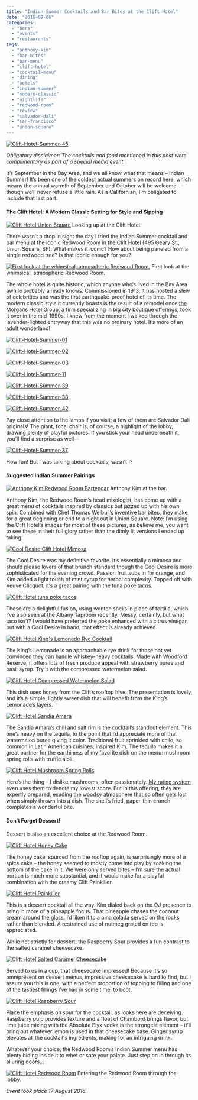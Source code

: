 ```yaml
---
title: "Indian Summer Cocktails and Bar Bites at the Clift Hotel"
date: "2016-09-06"
categories:
  - "bars"
  - "events"
  - "restaurants"
tags:
  - "anthony-kim"
  - "bar-bites"
  - "bar-menu"
  - "clift-hotel"
  - "cocktail-menu"
  - "dining"
  - "hotels"
  - "indian-summer"
  - "modern-classic"
  - "nightlife"
  - "redwood-room"
  - "review"
  - "salvador-dali"
  - "san-francisco"
  - "union-square"
---
```


[![Clift-Hotel-Summer-45](http://s3.amazonaws.com/thegourmez-wpmedia/2016/09/Clift-Hotel-Summer-45-500x382.jpg)](http://s3.amazonaws.com/thegourmez-wpmedia/2016/09/Clift-Hotel-Summer-45.jpg)

_Obligatory disclaimer: The cocktails and food mentioned in this post were complimentary as part of a special media event._

It’s September in the Bay Area, and we all know what that means – Indian Summer! It’s been one of the coldest actual summers on record here, which means the annual warmth of September and October will be welcome — though we’ll never refuse a little rain. As a Californian, I’m obligated to include that last part.

#### The Clift Hotel: A Modern Classic Setting for Style and Sipping




<div class="caption">

[![Clift Hotel Union Square](http://s3.amazonaws.com/thegourmez-wpmedia/2016/09/Clift-Hotel-Summer-35-333x500.jpg)](http://s3.amazonaws.com/thegourmez-wpmedia/2016/09/Clift-Hotel-Summer-35.jpg) Looking up at the Clift Hotel.</div>


There wasn’t a drop in sight the day I tried the Indian Summer cocktail and bar menu at the iconic Redwood Room in [the Clift Hotel](https://www.sonesta.com/us/california/san-francisco/clift-royal-sonesta-hotel/dining) (495 Geary St., Union Square, SF). What makes it iconic? How about being paneled from a single redwood tree? Is that iconic enough for you?




<div class="caption">

[![First look at the whimsical, atmospheric Redwood Room.](http://s3.amazonaws.com/thegourmez-wpmedia/2016/09/Clift-Hotel-Summer-06-329x500.jpg)](http://s3.amazonaws.com/thegourmez-wpmedia/2016/09/Clift-Hotel-Summer-06.jpg) First look at the whimsical, atmospheric Redwood Room.</div>


The whole hotel is quite historic, which anyone who’s lived in the Bay Area awhile probably already knows. Commissioned in 1913, it has hosted a slew of celebrities and was the first earthquake-proof hotel of its time. The modern classic style it currently boasts is the result of a remodel once [the Morgans Hotel Group,](https://backofhouse.morganshotelgroup.com/morgans-classic) a firm specializing in big city boutique offerings, took it over in the mid-1990s. I knew from the moment I walked through the lavender-lighted entryway that this was no ordinary hotel. It’s more of an adult wonderland!

[![Clift-Hotel-Summer-01](http://s3.amazonaws.com/thegourmez-wpmedia/2016/09/Clift-Hotel-Summer-01-339x500.jpg)](http://s3.amazonaws.com/thegourmez-wpmedia/2016/09/Clift-Hotel-Summer-01.jpg)

[![Clift-Hotel-Summer-02](http://s3.amazonaws.com/thegourmez-wpmedia/2016/09/Clift-Hotel-Summer-02-333x500.jpg)](http://s3.amazonaws.com/thegourmez-wpmedia/2016/09/Clift-Hotel-Summer-02.jpg)

[![Clift-Hotel-Summer-03](http://s3.amazonaws.com/thegourmez-wpmedia/2016/09/Clift-Hotel-Summer-03-500x393.jpg)](http://s3.amazonaws.com/thegourmez-wpmedia/2016/09/Clift-Hotel-Summer-03.jpg)

[![Clift-Hotel-Summer-11](http://s3.amazonaws.com/thegourmez-wpmedia/2016/09/Clift-Hotel-Summer-11-333x500.jpg)](http://s3.amazonaws.com/thegourmez-wpmedia/2016/09/Clift-Hotel-Summer-11.jpg)

[![Clift-Hotel-Summer-39](http://s3.amazonaws.com/thegourmez-wpmedia/2016/09/Clift-Hotel-Summer-39-500x480.jpg)](http://s3.amazonaws.com/thegourmez-wpmedia/2016/09/Clift-Hotel-Summer-39.jpg)

[![Clift-Hotel-Summer-38](http://s3.amazonaws.com/thegourmez-wpmedia/2016/09/Clift-Hotel-Summer-38-500x323.jpg)](http://s3.amazonaws.com/thegourmez-wpmedia/2016/09/Clift-Hotel-Summer-38.jpg)

[![Clift-Hotel-Summer-42](http://s3.amazonaws.com/thegourmez-wpmedia/2016/09/Clift-Hotel-Summer-42-348x500.jpg)](http://s3.amazonaws.com/thegourmez-wpmedia/2016/09/Clift-Hotel-Summer-42.jpg)

Pay close attention to the lamps if you visit; a few of them are Salvador Dali originals! The giant, focal chair is, of course, a highlight of the lobby, drawing plenty of playful pictures. If you stick your head underneath it, you’ll find a surprise as well—

[![Clift-Hotel-Summer-37](http://s3.amazonaws.com/thegourmez-wpmedia/2016/09/Clift-Hotel-Summer-37-500x333.jpg)](http://s3.amazonaws.com/thegourmez-wpmedia/2016/09/Clift-Hotel-Summer-37.jpg)

How fun! But I was talking about cocktails, wasn’t I?

#### Suggested Indian Summer Pairings




<div class="caption">

[![Anthony Kim Redwood Room Bartendar](http://s3.amazonaws.com/thegourmez-wpmedia/2016/09/Clift-Hotel-Summer-12-395x500.jpg)](http://s3.amazonaws.com/thegourmez-wpmedia/2016/09/Clift-Hotel-Summer-12.jpg) Anthony Kim at the bar.</div>


Anthony Kim, the Redwood Room’s head mixologist, has come up with a great menu of cocktails inspired by classics but jazzed up with his own spin. Combined with Chef Thomas Weibull’s inventive bar bites, they make for a great beginning or end to a night out in Union Square. Note: I’m using the Clift Hotel’s images for most of these pictures, as believe me, you want to see these in their full glory rather than the dimly lit versions I ended up taking.

[![Cool Desire Clift Hotel Mimosa](http://s3.amazonaws.com/thegourmez-wpmedia/2016/09/DSC07450_web-333x500.jpg)](http://s3.amazonaws.com/thegourmez-wpmedia/2016/09/DSC07450_web.jpg)

The Cool Desire was my definitive favorite. It’s essentially a mimosa and should please lovers of that brunch standard though the Cool Desire is more sophisticated for the evening crowd. Passion fruit subs in for orange, and Kim added a light touch of mint syrup for herbal complexity. Topped off with Veuve Clicquot, it’s a great pairing with the tuna poke tacos.

[![Clift Hotel tuna poke tacos](http://s3.amazonaws.com/thegourmez-wpmedia/2016/09/DSC07623_web-500x333.jpg)](http://s3.amazonaws.com/thegourmez-wpmedia/2016/09/DSC07623_web.jpg)

Those are a delightful fusion, using wonton shells in place of tortilla, which I’ve also seen at the Albany Taproom recently. Messy, certainly, but what taco isn’t? I would have preferred the poke enhanced with a citrus vinegar, but with a Cool Desire in hand, that effect is already achieved.

[![Clift Hotel King's Lemonade Rye Cocktail](http://s3.amazonaws.com/thegourmez-wpmedia/2016/09/DSC07276_web-500x333.jpg)](http://s3.amazonaws.com/thegourmez-wpmedia/2016/09/DSC07276_web.jpg)

The King’s Lemonade is an approachable rye drink for those not yet convinced they can handle whiskey-heavy cocktails. Made with Woodford Reserve, it offers lots of fresh produce appeal with strawberry puree and basil syrup. Try it with the compressed watermelon salad.

[![Clift Hotel Compressed Watermelon Salad](http://s3.amazonaws.com/thegourmez-wpmedia/2016/09/DSC07577_web-500x333.jpg)](http://s3.amazonaws.com/thegourmez-wpmedia/2016/09/DSC07577_web.jpg)

This dish uses honey from the Clift’s rooftop hive. The presentation is lovely, and it’s a simple, lightly sweet dish that will benefit from the King’s Lemonade’s layers.

[![Clift Hotel Sandia Amara](http://s3.amazonaws.com/thegourmez-wpmedia/2016/09/DSC07343_web-500x333.jpg)](http://s3.amazonaws.com/thegourmez-wpmedia/2016/09/DSC07343_web.jpg)

The Sandia Amara’s chili and salt rim is the cocktail’s standout element. This one’s heavy on the tequila, to the point that I’d appreciate more of that watermelon puree giving it color. Traditional fruit sprinkled with chile, so common in Latin American cuisines, inspired Kim. The tequila makes it a great partner for the earthiness of my favorite dish on the menu: mushroom spring rolls with truffle aioli.

[![Clift Hotel Mushroom Spring Rolls](http://s3.amazonaws.com/thegourmez-wpmedia/2016/09/DSC07756_web-500x333.jpg)](http://s3.amazonaws.com/thegourmez-wpmedia/2016/09/DSC07756_web.jpg)

Here’s the thing – I dislike mushrooms, often passionately. [My rating system](http://thegourmez.com/about-the-gourmez/rating-system/) even uses them to denote my lowest score. But in this offering, they are expertly prepared, exuding the woodsy atmosphere that so often gets lost when simply thrown into a dish. The shell’s fried, paper-thin crunch completes a wonderful bite.

#### Don't Forget Dessert!

Dessert is also an excellent choice at the Redwood Room.

[![Clift Hotel Honey Cake](http://s3.amazonaws.com/thegourmez-wpmedia/2016/09/Clift-Hotel-Summer-30-399x500.jpg)](http://s3.amazonaws.com/thegourmez-wpmedia/2016/09/Clift-Hotel-Summer-30.jpg)

The honey cake, sourced from the rooftop again, is surprisingly more of a spice cake – the honey seemed to mostly come into play by soaking the bottom of the cake in it. We were only served bites – I’m sure the actual portion is much more substantial, and it would make for a playful combination with the creamy Clift Painkiller.

[![Clift Hotel Painkiller](http://s3.amazonaws.com/thegourmez-wpmedia/2016/09/DSC07423_web-500x333.jpg)](http://s3.amazonaws.com/thegourmez-wpmedia/2016/09/DSC07423_web.jpg)

This is a dessert cocktail all the way. Kim dialed back on the OJ presence to bring in more of a pineapple focus. That pineapple chases the coconut cream around the glass. I’d liken it to a pina colada served on the rocks rather than blended. A restrained use of nutmeg grated on top is appreciated.

While not strictly for dessert, the Raspberry Sour provides a fun contrast to the salted caramel cheesecake.

[![Clift Hotel Salted Caramel Cheesecake](http://s3.amazonaws.com/thegourmez-wpmedia/2016/09/Clift-Hotel-Summer-33-500x494.jpg)](http://s3.amazonaws.com/thegourmez-wpmedia/2016/09/Clift-Hotel-Summer-33.jpg)

Served to us in a cup, that cheesecake impressed! Because it’s so omnipresent on dessert menus, impressive cheesecake is hard to find, but I assure you this is one, with a perfect proportion of topping to filling and one of the tastiest fillings I’ve had in some time, to boot.

[![Clift Hotel Raspberry Sour](http://s3.amazonaws.com/thegourmez-wpmedia/2016/09/Clift-Hotel-Summer-46-416x500.jpg)](http://s3.amazonaws.com/thegourmez-wpmedia/2016/09/Clift-Hotel-Summer-46.jpg)

Place the emphasis on _sour_ for the cocktail, as looks here are deceiving. Raspberry pulp provides texture and a float of Chambord brings flavor, but lime juice mixing with the Absolute Elyx vodka is the strongest element – it’ll bring out whatever lemon is used in that cheesecake base. Ginger syrup elevates all the cocktail's ingredients, making for an intriguing drink.

Whatever your choice, the Redwood Room’s Indian Summer menu has plenty hiding inside it to whet or sate your palate. Just step on in through its alluring doors…




<div class="caption">

[![Clift Hotel Redwood Room](http://s3.amazonaws.com/thegourmez-wpmedia/2016/09/Clift-Hotel-Summer-05-500x399.jpg)](http://s3.amazonaws.com/thegourmez-wpmedia/2016/09/Clift-Hotel-Summer-05.jpg) Entering the Redwood Room through the lobby.</div>


_Event took place 17 August 2016._